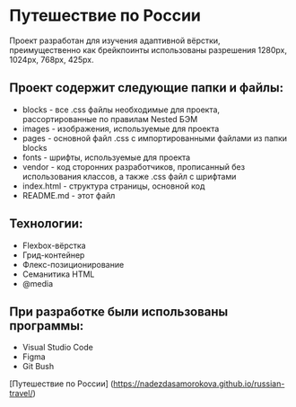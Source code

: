 # Путешествие по России

Проект разработан для изучения адаптивной вёрстки, преимущественно как брейкпоинты использованы разрешения 1280px, 1024px, 768px, 425px.

## Проект содержит следующие папки и файлы:

* blocks - все .css файлы необходимые для проекта, рассортированные по правилам Nested БЭМ
* images - изображения, используемые для проекта
* pages - основной файл .css с импортированными файлами из папки blocks
* fonts - шрифты, используемые для проекта
* vendor - код сторонних разработчиков, прописанный без использования классов, а также .css файл с шрифтами
* index.html - структура страницы, основной код
* README.md - этот файл

## Технологии:

* Flexbox-вёрстка
* Грид-контейнер
* Флекс-позиционирование
* Семанитика HTML
* @media

## При разработке были использованы программы:

* Visual Studio Code
* Figma
* Git Bush

[Путешествие по России] (https://nadezdasamorokova.github.io/russian-travel/)
